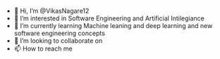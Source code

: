 - 👋 Hi, I’m @VikasNagare12
- 👀 I’m interested in Software Engineering and Artificial Intilegiance
- 🌱 I’m currently learning Machine leaning and deep learning and new software engineering concepts
- 💞️ I’m looking to collaborate on
- 📫 How to reach me

<!---
VikasNagare12/VikasNagare12 is a ✨ special ✨ repository because its `README.md` (this file) appears on your GitHub profile.
You can click the Preview link to take a look at your changes.
--->
